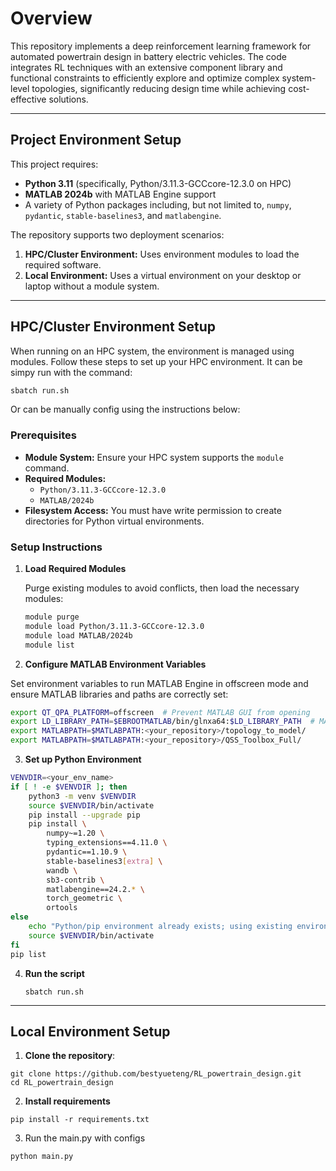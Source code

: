 # Overview

This repository implements a deep reinforcement learning framework for automated powertrain design in battery electric vehicles. The code integrates RL techniques with an extensive component library and functional constraints to efficiently explore and optimize complex system-level topologies, significantly reducing design time while achieving cost-effective solutions.

---

## Project Environment Setup

This project requires:
- **Python 3.11** (specifically, Python/3.11.3-GCCcore-12.3.0 on HPC)
- **MATLAB 2024b** with MATLAB Engine support
- A variety of Python packages including, but not limited to, `numpy`, `pydantic`, `stable-baselines3`, and `matlabengine`.

The repository supports two deployment scenarios:
1. **HPC/Cluster Environment:** Uses environment modules to load the required software.
2. **Local Environment:** Uses a virtual environment on your desktop or laptop without a module system.

---

## HPC/Cluster Environment Setup

When running on an HPC system, the environment is managed using modules. Follow these steps to set up your HPC environment.
It can be simpy run with the command:
```bash
sbatch run.sh
```
Or can be manually config using the instructions below:

### Prerequisites

- **Module System:** Ensure your HPC system supports the `module` command.
- **Required Modules:**
  - `Python/3.11.3-GCCcore-12.3.0`
  - `MATLAB/2024b`
- **Filesystem Access:** You must have write permission to create directories for Python virtual environments.

### Setup Instructions

1. **Load Required Modules**

   Purge existing modules to avoid conflicts, then load the necessary modules:

   ```bash
   module purge
   module load Python/3.11.3-GCCcore-12.3.0
   module load MATLAB/2024b
   module list
   ```

2. **Configure MATLAB Environment Variables**

  Set environment variables to run MATLAB Engine in offscreen mode and ensure MATLAB libraries and paths are correctly set:
  
  ```bash
  export QT_QPA_PLATFORM=offscreen  # Prevent MATLAB GUI from opening
  export LD_LIBRARY_PATH=$EBROOTMATLAB/bin/glnxa64:$LD_LIBRARY_PATH  # MATLAB Engine library path
  export MATLABPATH=$MATLABPATH:<your_repository>/topology_to_model/
  export MATLABPATH=$MATLABPATH:<your_repository>/QSS_Toolbox_Full/
  ```

3. **Set up Python Environment**
  ```bash
  VENVDIR=<your_env_name>
  if [ ! -e $VENVDIR ]; then
      python3 -m venv $VENVDIR
      source $VENVDIR/bin/activate
      pip install --upgrade pip
      pip install \
          numpy~=1.20 \
          typing_extensions==4.11.0 \
          pydantic==1.10.9 \
          stable-baselines3[extra] \
          wandb \
          sb3-contrib \
          matlabengine==24.2.* \
          torch_geometric \
          ortools 
  else
      echo "Python/pip environment already exists; using existing environment!"
      source $VENVDIR/bin/activate
  fi
  pip list
  ```

4. **Run the script**

    ```
    sbatch run.sh

    ```
---

## Local Environment Setup

1. **Clone the repository**:

```
git clone https://github.com/bestyueteng/RL_powertrain_design.git
cd RL_powertrain_design

```

2. **Install requirements**

```
pip install -r requirements.txt

```

3. Run the main.py with configs

```
python main.py

```
